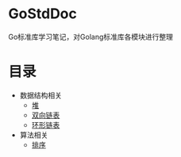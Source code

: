 # GoStdDoc
Go标准库学习笔记，对Golang标准库各模块进行整理
# 目录
* 数据结构相关
  * [堆](https://github.com/preytaren/GoStdDoc/blob/master/container/heap.md)
  * [双向链表](https://github.com/preytaren/GoStdDoc/blob/master/container/list.md)
  * [环形链表](https://github.com/preytaren/GoStdDoc/blob/master/container/ring.md)
* 算法相关
  * [排序](https://github.com/preytaren/GoStdDoc/blob/master/sort.md)
